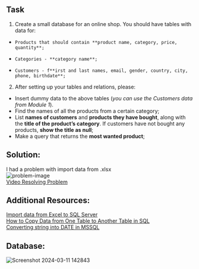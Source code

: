 ## Task

1. Create a small database for an online shop. You should have tables with data for:

-     Products that should contain **product name, category, price, quantity**;
-     Categories - **category name**;
-     Customers - f**irst and last names, email, gender, country, city, phone, birthdate**;

2. After setting up your tables and relations, please:

- Insert dummy data to the above tables (_you can use the Customers data from Module 1_).
- Find the names of all the products from a certain category;
- List **names of customers** and **products they have bought**, along with the **title of the product’s category**. If customers have not bought any products, **show the title as null**;
- Make a query that returns the **most wanted product**;

## Solution:

I had a problem with import data from .xlsx
<br>
![problem-image](https://github.com/KremenaNikolova/BSH-Intern-Exercising/assets/106489962/83d8b645-fe61-4e08-bc10-0b1c3777e095)
<br>
<a href="https://www.youtube.com/watch?v=brGq2by7DvA">Video Resolving Problem</a>

## Additional Resources:

<a href="https://learn.microsoft.com/en-us/sql/relational-databases/import-export/import-data-from-excel-to-sql?view=sql-server-2017#wiz">Import data from Excel to SQL Server</a>
<br>
<a href="https://www.youtube.com/watch?v=lRXD_Byq314">How to Copy Data from One Table to Another Table in SQL</a>
<br>
<a href="https://www.sqlshack.com/sql-server-functions-for-converting-string-to-date/">Converting string into DATE in MSSQL</a>

## Database:

![Screenshot 2024-03-11 142843](https://github.com/KremenaNikolova/BSH-Intern-Exercising/assets/106489962/afffd960-c20c-4153-8003-c7a071e68f1b)
